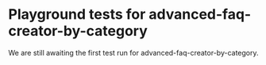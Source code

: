 # Playground tests for advanced-faq-creator-by-category
We are still awaiting the first test run for advanced-faq-creator-by-category.
